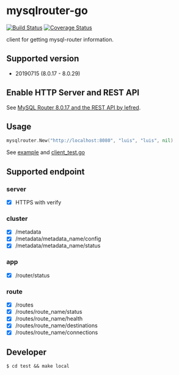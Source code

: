 mysqlrouter-go
==============
[![Build Status](https://cloud.drone.io/api/badges/rluisr/mysqlrouter-go/status.svg)](https://cloud.drone.io/rluisr/mysqlrouter-go)
[![Coverage Status](https://coveralls.io/repos/github/rluisr/mysqlrouter-go/badge.svg?branch=test)](https://coveralls.io/github/rluisr/mysqlrouter-go?branch=test)

client for getting mysql-router information.

Supported version
-----------------
- 20190715 (8.0.17 - 8.0.29)

Enable HTTP Server and REST API
-------------------------------
See [MySQL Router 8.0.17 and the REST API by lefred](https://lefred.be/content/mysqlrouter-8-0-17-and-the-rest-api/).

Usage
-----
```go
mysqlrouter.New("http://localhost:8080", "luis", "luis", nil)
```

See [example](example/main.go) and [client_test.go](client_test.go)

Supported endpoint
-------------------
### server
- [x] HTTPS with verify

### cluster
- [x] /metadata
- [x] /metadata/metadata_name/config
- [x] /metadata/metadata_name/status

### app
- [x] /router/status

### route
- [x] /routes
- [x] /routes/route_name/status
- [x] /routes/route_name/health
- [x] /routes/route_name/destinations
- [x] /routes/route_name/connections

Developer
---------
```shell
$ cd test && make local
```
